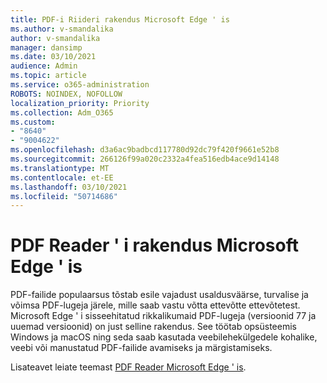 ```yaml
---
title: PDF-i Riideri rakendus Microsoft Edge ' is
ms.author: v-smandalika
author: v-smandalika
manager: dansimp
ms.date: 03/10/2021
audience: Admin
ms.topic: article
ms.service: o365-administration
ROBOTS: NOINDEX, NOFOLLOW
localization_priority: Priority
ms.collection: Adm_O365
ms.custom:
- "8640"
- "9004622"
ms.openlocfilehash: d3a6ac9badbcd117780d92dc79f420f9661e52b8
ms.sourcegitcommit: 266126f99a020c2332a4fea516edb4ace9d14148
ms.translationtype: MT
ms.contentlocale: et-EE
ms.lasthandoff: 03/10/2021
ms.locfileid: "50714686"
---
```

# <a name="pdf-reader-app-in-microsoft-edge"></a>PDF Reader ' i rakendus Microsoft Edge ' is

PDF-failide populaarsus tõstab esile vajadust usaldusväärse, turvalise ja võimsa PDF-lugeja järele, mille saab vastu võtta ettevõtte ettevõtetest. Microsoft Edge ' i sisseehitatud rikkalikumaid PDF-lugeja (versioonid 77 ja uuemad versioonid) on just selline rakendus. See töötab opsüsteemis Windows ja macOS ning seda saab kasutada veebilehekülgedele kohalike, veebi või manustatud PDF-failide avamiseks ja märgistamiseks.

Lisateavet leiate teemast [PDF Reader Microsoft Edge ' is](https://docs.microsoft.com/deployedge/microsoft-edge-pdf).

